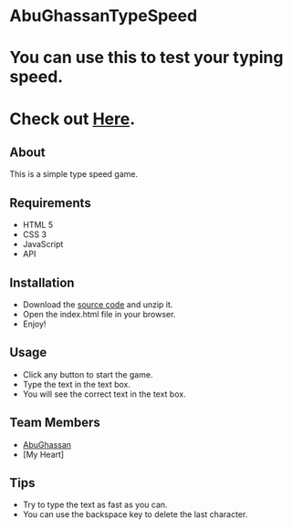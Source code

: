 # AbuGhassanTypeSpeed

# You can use this to test your typing speed.
# Check out [Here](https://gsg-cf05.github.io/AbuGhassanTypeSpeed/).
## About
This is a simple type speed game.

## Requirements
- HTML 5
- CSS 3
- JavaScript
- API

## Installation
- Download the [source code](/GSG-CF05/AbuGhassanTypeSpeed/archive/refs/heads/main.zip) and unzip it.
- Open the index.html file in your browser.
- Enjoy!

## Usage
- Click any button to start the game.
- Type the text in the text box.
- You will see the correct text in the text box.

## Team Members
- [AbuGhassan](https://github.com/MohammedAbuSamra)
- [My Heart]

## Tips
- Try to type the text as fast as you can.
- You can use the backspace key to delete the last character.

